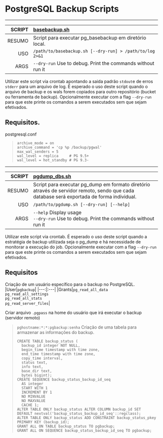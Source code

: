 # PostgreSQL Backup Scripts
***
|SCRIPT|[basebackup.sh](./basebackup.sh)|
|----------:|:---|
|RESUMO|Script para executar pg_basebackup em diretório local.| 
|USO|`/path/to/basebackup.sh [--dry-run] > /path/to/log 2>&1`|
|ARGS|`--dry-run` Use to debug. Print the commands without run it|

Utilizar este script via crontab apontando a saida padrão `stdout`e de erros `stderr` para um arquivo de log.
É esperado o uso deste script quando o arquivo de backup e os wals forem copiados para outro repositório (bucket ou ferramenta de backup).
Opcionalmente executar com a flag `--dry-run` para que este printe os comandos a serem executados sem que sejam efetivados.

## Requisitos.
postgresql.conf
> ```
> archive_mode = on
> archive_command = 'cp %p /backup/pgwal'
> max_wal_senders = 5
> wal_level = replica     # PG 9.5+
> wal_level = hot_standby # PG 9.3-
> ```

***

|SCRIPT|[pgdump_dbs.sh](./pgdump_dbs.sh)|
|----------:|:---|
|RESUMO|Script para executar pg_dump em formato diretório através de servidor remoto, sendo que cada database será exportada de forma individual.| 
|USO|`/path/to/pgdump.sh [--dry-run] [--help]`|
|ARGS|`--help` Display usage<br>`--dry-run` Use to debug. Print the commands without run it|

Utilizar este script via crontab.
É esperado o uso deste script quando a estratégia de backup utilizada seja o pg_dump e há necessidade de monitorar a execução do job.
Opcionalmente executar com a flag `--dry-run` para que este printe os comandos a serem executados sem que sejam efetivados.

## Requisitos
Criação de um usuário específico para o backup no PostgreSQL.
|User|`pgbackup`|
|---:|:---|
|Grants|`pg_read_all_data`<br>`pg_read_all_settings`<br>`pg_read_all_stats`<br>`pg_read_server_files`|

Criar arquivo `.pgpass` na home do usuário que irá executar o backup (servidor remoto)
> `pghostname:*:*:pgbackup:senha`
Criação de uma tabela para armazenar as informações do backup.
> ```
> CREATE TABLE backup_status (
>   backup_id integer NOT NULL,
>   begin_time timestamp with time zone,
>   end_time timestamp with time zone,
>   copy_time interval,
>   status text,
>   info text,
>   base_dir text,
>   bytes bigint);
> CREATE SEQUENCE backup_status_backup_id_seq
>   AS integer
>   START WITH 1
>   INCREMENT BY 1
>   NO MINVALUE
>   NO MAXVALUE
>   CACHE 1;
> ALTER TABLE ONLY backup_status ALTER COLUMN backup_id SET DEFAULT nextval('backup_status_backup_id_seq'::regclass);
> ALTER TABLE ONLY backup_status ADD CONSTRAINT backup_status_pkey PRIMARY KEY (backup_id);
> GRANT ALL ON TABLE backup_status TO pgbackup;
> GRANT ALL ON SEQUENCE backup_status_backup_id_seq TO pgbackup;
> ```
